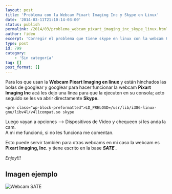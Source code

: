 ```yaml
---
layout: post
title: 'Problema con la Webcam Pixart Imaging Inc y Skype en Linux'
date: '2014-03-11T21:10:14-03:00'
status: publish
permalink: /2014/03/problema_webcam_pixart_imaging_inc_skype_linux.html
author: fideo
excerpt: 'Corregir el problema que tiene skype en linux con la webcam Pixart Imaging, Inc que no funciona.'
type: post
id: 799
category:
    - 'Sin categoría'
tag: []
post_format: []
---
```

Para los que usan la **Webcam Pixart Imaging en linux** y están hinchados las bolas de googlear y googlear para hacer funcionar la webcam **Pixart Imaging Inc** acá les dejo una linea para que la ejecuten en su consola; acto seguido se les va abrir directamente **Skype.**

```
<pre class="wp-block-preformatted">LD_PRELOAD=/usr/lib/i386-linux-gnu/libv4l/v4l1compat.so skype
```

Luego vayan a opciones –&gt; Dispositivos de Video y chequeen si les anda la cam.  
A mi me funcionó, si no les funciona me comentan.

Esto puede servir también para otras webcams en mi caso la webcam es **Pixart Imaging, Inc.** y tiene escrito en la base ***SATE .***

*Enjoy!!!*

Imagen ejemplo
--------------

![Webcam SATE](http://federicomazzei.com.ar/blog/wp-content/uploads/2014/03/webCamSATE.jpg)
